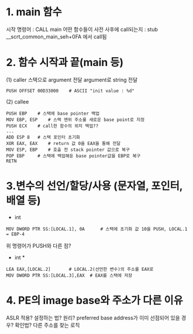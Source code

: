 # 1. main 함수
시작 명령어 : CALL main 
어떤 함수들이 사전 사후에 call되는지 : stub
__scrt_common_main_seh+0FA 에서 call됨

# 2. 함수 시작과 끝(main 등)
(1) caller
스택으로 argument 전달 
argument로 string 전달 
```assembly
PUSH OFFSET 00D33000	# ASCII "init value : %d"
```
(2) callee
```assembly
PUSH EBP	# 스택에 base pointer 백업
MOV EBP, ESP	# 스택 맨위 주소를 새로운 base point로 지정
PUSH ECX	# call한 함수의 위치 백업??
...
ADD ESP 8 	# 스택 포인터 초기화
XOR EAX, EAX 	# return 값 0을 EAX을 통해 전달
MOV ESP, EBP 	# 호출 전 stack pointer 값으로 복구
POP EBP 	# 스택에 백업해둔 base pointer값을 EBP로 복구
RETN
```

# 3.변수의 선언/할당/사용 (문자열, 포인터, 배열 등)
- int
```assembly
MOV DWORD PTR SS:[LOCAL.1], 0A 		# 스택에 초기화 값 10을 PUSH, LOCAL.1 = EBP-4
```
위 명령어가 PUSH와 다른 점?
- int * 
```assembly
LEA EAX,[LOCAL.2]		# LOCAL.2(선언한 변수)의 주소를 EAX로 
MOV DWORD PTR SS:[LOCAL.3],EAX  # EAX를 스택에 저장
```

# 4. PE의 image base와 주소가 다른 이유
ASLR 적용? 설정하는 법? 원리?
preferred base address가 이미 선점되어 있을 경우? 확인법? 다른 주소를 찾는 로직
